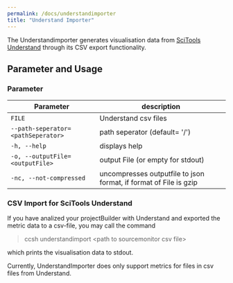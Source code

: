 ```yaml
---
permalink: /docs/understandimporter
title: "Understand Importer"
---
```


The Understandimporter generates visualisation data from [SciTools Understand](https://scitools.com/features/) through its CSV export functionality.

## Parameter and Usage

### Parameter

| Parameter                          | description                                                       |
| ---------------------------------- | ----------------------------------------------------------------- |
| `FILE`                             | Understand csv files                                              |
| `--path-seperator=<pathSeperator>` | path seperator (default= '/')                                     |
| `-h, --help`                       | displays help                                                     |
| `-o, --outputFile=<outputFile>`    | output File (or empty for stdout)                                 |
| `-nc, --not-compressed`            | uncompresses outputfile to json format, if format of File is gzip |

### CSV Import for SciTools Understand

If you have analized your projectBuilder with Understand and exported the metric data to a csv-file, you may call the command

> ccsh understandimport \<path to sourcemonitor csv file>

which prints the visualisation data to stdout.

Currently, UnderstandImporter does only support metrics for files in csv files from Understand.
